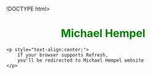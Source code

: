 !DOCTYPE html>  
<html>  
  
<head>  
    <title>HTML Redirect</title>  
    <meta http-equiv="refresh"
        content="2; url = indextwo.html" />  
</head>  
  
<body>  
    <h1 style="text-align:center;color:green;">  
         Michael Hempel
    </h1>  
      
    <p style="text-align:center;">  
        If your browser supports Refresh,  
        you'll be redirected to Michael Hempel website
    </p>  
</body>  
  
</html>  

